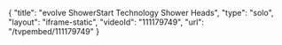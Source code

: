 {
    "title": "evolve ShowerStart Technology Shower Heads",
    "type": "solo",
    "layout": "iframe-static",
    "videoId": "111179749",
    "url": "\/tvpembed\/111179749"
}